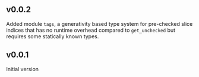 ## v0.0.2

Added module `tags`, a generativity based type system for pre-checked slice
indices that has no runtime overhead compared to `get_unchecked` but requires
some statically known types.

## v0.0.1

Initial version
